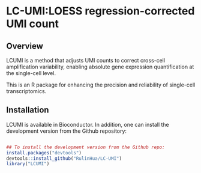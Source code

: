 # LC-UMI:LOESS regression-corrected UMI count

## Overview
LCUMI is a method that adjusts UMI counts to correct cross-cell amplification variability, enabling absolute gene expression quantification at the single-cell level.

This is an R package for enhancing the precision and reliability of single-cell transcriptomics. 

## Installation
LCUMI is available in Bioconductor. In addition, one can install the development version from the Github repository:
``` r

## To install the development version from the Github repo:
install.packages("devtools")
devtools::install_github("RulinHua/LC-UMI")
library("LCUMI")
```
